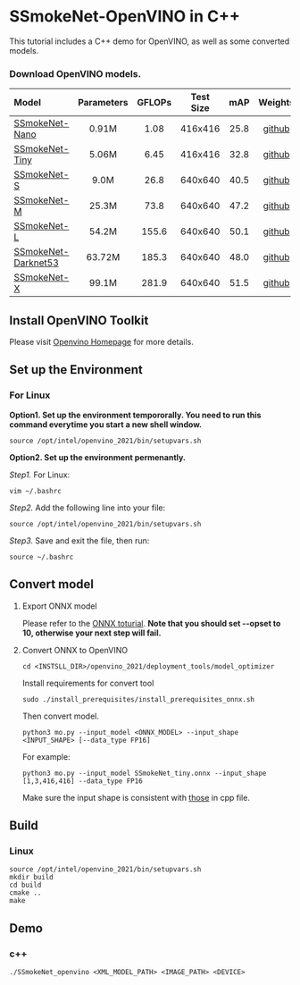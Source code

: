 # SSmokeNet-OpenVINO in C++

This tutorial includes a C++ demo for OpenVINO, as well as some converted models.

### Download OpenVINO models.

| Model | Parameters | GFLOPs | Test Size | mAP | Weights |
|:------| :----: | :----: | :---: | :---: | :---: |
|  [SSmokeNet-Nano](../../../exps/default/nano.py) |  0.91M  | 1.08 | 416x416 | 25.8 | [github](https://github.com/Megvii-BaseDetection/SSmokeNet/releases/download/0.1.1rc0/SSmokeNet_nano_openvino.tar.gz) |
|  [SSmokeNet-Tiny](../../../exps/default/SSmokeNet_tiny.py) | 5.06M     | 6.45 | 416x416 |32.8 | [github](https://github.com/Megvii-BaseDetection/SSmokeNet/releases/download/0.1.1rc0/SSmokeNet_tiny_openvino.tar.gz) |
|  [SSmokeNet-S](../../../exps/default/SSmokeNet_s.py) | 9.0M | 26.8 | 640x640 |40.5 | [github](https://github.com/Megvii-BaseDetection/SSmokeNet/releases/download/0.1.1rc0/SSmokeNet_s_openvino.tar.gz) |
|  [SSmokeNet-M](../../../exps/default/SSmokeNet_m.py) | 25.3M | 73.8 | 640x640 |47.2 | [github](https://github.com/Megvii-BaseDetection/SSmokeNet/releases/download/0.1.1rc0/SSmokeNet_m_openvino.tar.gz) |
|  [SSmokeNet-L](../../../exps/default/SSmokeNet_l.py) | 54.2M | 155.6 | 640x640 |50.1 | [github](https://github.com/Megvii-BaseDetection/SSmokeNet/releases/download/0.1.1rc0/SSmokeNet_l_openvino.tar.gz) |
|  [SSmokeNet-Darknet53](../../../exps/default/yolov3.py) | 63.72M | 185.3 | 640x640 |48.0 | [github](https://github.com/Megvii-BaseDetection/SSmokeNet/releases/download/0.1.1rc0/SSmokeNet_dark_openvino.tar.gz) | 
|  [SSmokeNet-X](../../../exps/default/SSmokeNet_x.py) | 99.1M | 281.9 | 640x640 |51.5 | [github](https://github.com/Megvii-BaseDetection/SSmokeNet/releases/download/0.1.1rc0/SSmokeNet_x_openvino.tar.gz) |

## Install OpenVINO Toolkit

Please visit [Openvino Homepage](https://docs.openvinotoolkit.org/latest/get_started_guides.html) for more details.

## Set up the Environment

### For Linux

**Option1. Set up the environment tempororally. You need to run this command everytime you start a new shell window.**

```shell
source /opt/intel/openvino_2021/bin/setupvars.sh
```

**Option2. Set up the environment permenantly.**

*Step1.* For Linux:
```shell
vim ~/.bashrc 
```

*Step2.* Add the following line into your file:

```shell
source /opt/intel/openvino_2021/bin/setupvars.sh
```

*Step3.* Save and exit the file, then run:

```shell
source ~/.bashrc
```


## Convert model

1. Export ONNX model
   
   Please refer to the [ONNX toturial](../../ONNXRuntime). **Note that you should set --opset to 10, otherwise your next step will fail.**

2. Convert ONNX to OpenVINO 

   ``` shell
   cd <INSTSLL_DIR>/openvino_2021/deployment_tools/model_optimizer
   ```

   Install requirements for convert tool

   ```shell
   sudo ./install_prerequisites/install_prerequisites_onnx.sh
   ```

   Then convert model.
   ```shell
   python3 mo.py --input_model <ONNX_MODEL> --input_shape <INPUT_SHAPE> [--data_type FP16]
   ```
   For example:
   ```shell
   python3 mo.py --input_model SSmokeNet_tiny.onnx --input_shape [1,3,416,416] --data_type FP16
   ```  

   Make sure the input shape is consistent with [those](SSmokeNet_openvino.cpp#L24-L25) in cpp file. 

## Build 

### Linux
```shell
source /opt/intel/openvino_2021/bin/setupvars.sh
mkdir build
cd build
cmake ..
make
```

## Demo

### c++

```shell
./SSmokeNet_openvino <XML_MODEL_PATH> <IMAGE_PATH> <DEVICE>
```
